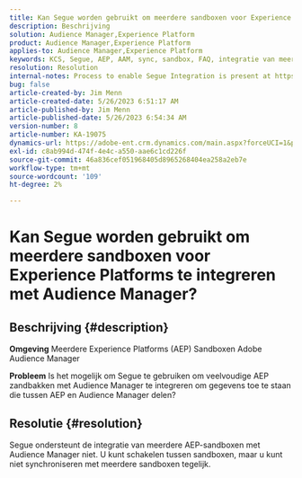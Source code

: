 ```yaml
---
title: Kan Segue worden gebruikt om meerdere sandboxen voor Experience Platforms te integreren met Audience Manager?
description: Beschrijving
solution: Audience Manager,Experience Platform
product: Audience Manager,Experience Platform
applies-to: Audience Manager,Experience Platform
keywords: KCS, Segue, AEP, AAM, sync, sandbox, FAQ, integratie van meerdere Experience Platforms sandboxen, Adobe Audience Manager, Adobe Experience Platform
resolution: Resolution
internal-notes: Process to enable Segue Integration is present at https://wiki.corp.adobe.com/pages/viewpage.action?spaceKey=supportdelivery&title=AEP+Segments+not+Populating+in+AAM internal link.
bug: false
article-created-by: Jim Menn
article-created-date: 5/26/2023 6:51:17 AM
article-published-by: Jim Menn
article-published-date: 5/26/2023 6:54:34 AM
version-number: 8
article-number: KA-19075
dynamics-url: https://adobe-ent.crm.dynamics.com/main.aspx?forceUCI=1&pagetype=entityrecord&etn=knowledgearticle&id=9f488cb4-91fb-ed11-8849-6045bd0065b6
exl-id: c8ab994d-474f-4e4c-a550-aae6c1cd226f
source-git-commit: 46a836cef051968405d8965268404ea258a2eb7e
workflow-type: tm+mt
source-wordcount: '109'
ht-degree: 2%

---
```


# Kan Segue worden gebruikt om meerdere sandboxen voor Experience Platforms te integreren met Audience Manager?

## Beschrijving {#description}


<b>Omgeving</b>
Meerdere Experience Platforms (AEP) Sandboxen Adobe Audience Manager

<b>Probleem</b>
Is het mogelijk om Segue te gebruiken om veelvoudige AEP zandbakken met Audience Manager te integreren om gegevens toe te staan die tussen AEP en Audience Manager delen?


## Resolutie {#resolution}


Segue ondersteunt de integratie van meerdere AEP-sandboxen met Audience Manager niet. U kunt schakelen tussen sandboxen, maar u kunt niet synchroniseren met meerdere sandboxen tegelijk.
